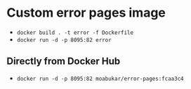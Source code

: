# Custom error pages image

- `docker build . -t error -f Dockerfile`
- `docker run -d -p 8095:82 error`

## Directly from Docker Hub

- `docker run -d -p 8095:82 moabukar/error-pages:fcaa3c4`
